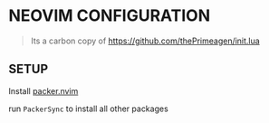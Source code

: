 # NEOVIM CONFIGURATION
> Its a carbon copy of https://github.com/thePrimeagen/init.lua

## SETUP
Install [packer.nvim](https://github.com/wbthomason/packer.nvim)

run `PackerSync` to install all other packages
